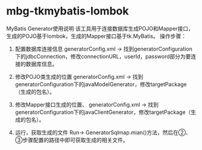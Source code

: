 # mbg-tkmybatis-lombok
MyBatis Generator使用说明
该工具用于连接数据库生成POJO和Mapper接口，生成的POJO基于lombok，生成的Mapper接口基于tk.MyBatis。
操作步骤：

1. 配置数据库连接信息
generatorConfig.xml -> 找到generatorConfiguration下的jdbcConnection，修改connectionURL，userId，password部分为要连接的数据库信息。

2. 修改POJO类生成的位置
generatorConfig.xml -> 找到generatorConfiguration下的javaModelGenerator，修改targetPackage（生成的包名）。

3. 修改Mapper接口生成的位置、
generatorConfig.xml -> 找到generatorConfiguration下的javaClientGenerator，修改targetPackage（生成的包名）。

4. 运行，获取生成的文件
Run-> GeneratorSqlmap.mian()方法，然后在②、③步骤配置的路径中即可获取生成的相关文件。
